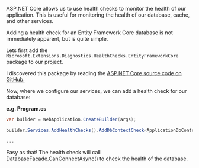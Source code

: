 ASP.NET Core allows us to use health checks to monitor the health of our application. This is useful for monitoring the health of our database, cache, and other services. 

Adding a health check for an Entity Framework Core database is not immediately apparent, but is quite simple.

Lets first add the `Microsoft.Extensions.Diagnostics.HealthChecks.EntityFrameworkCore` package to our project.

I discovered this package by reading the [ASP.NET Core source code on GitHub.]("https://github.com/dotnet/aspnetcore/blob/main/src/Middleware/HealthChecks.EntityFrameworkCore/src/DependencyInjection/EntityFrameworkCoreHealthChecksBuilderExtensions.cs")




Now, where we configure our services, we can add a health check for our database:

**e.g. Program.cs**
```csharp
var builder = WebApplication.CreateBuilder(args);

builder.Services.AddHealthChecks().AddDbContextCheck<ApplicationDbContext>();

...
```

Easy as that! The health check will call DatabaseFacade.CanConnectAsync() to check the health of the database.